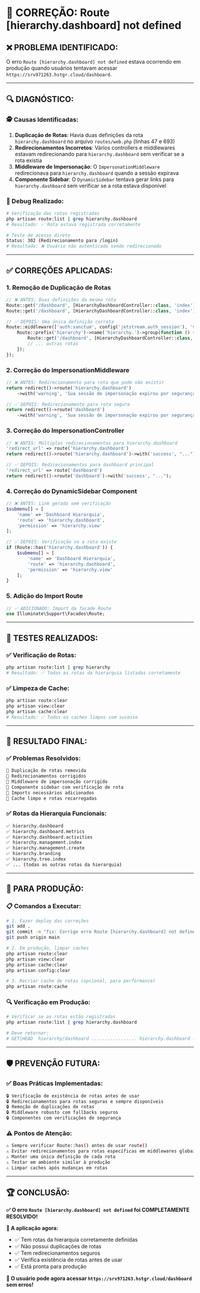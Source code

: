 # 🔧 CORREÇÃO: Route [hierarchy.dashboard] not defined

## ❌ **PROBLEMA IDENTIFICADO:**

O erro `Route [hierarchy.dashboard] not defined` estava ocorrendo em produção quando usuários tentavam acessar `https://srv971263.hstgr.cloud/dashboard`.

---

## 🔍 **DIAGNÓSTICO:**

### **🕵️ Causas Identificadas:**

1. **Duplicação de Rotas**: Havia duas definições da rota `hierarchy.dashboard` no arquivo `routes/web.php` (linhas 47 e 693)
2. **Redirecionamentos Incorretos**: Vários controllers e middlewares estavam redirecionando para `hierarchy.dashboard` sem verificar se a rota existia
3. **Middleware de Impersonação**: O `ImpersonationMiddleware` redirecionava para `hierarchy.dashboard` quando a sessão expirava
4. **Componente Sidebar**: O `DynamicSidebar` tentava gerar links para `hierarchy.dashboard` sem verificar se a rota estava disponível

### **🔧 Debug Realizado:**
```bash
# Verificação das rotas registradas
php artisan route:list | grep hierarchy.dashboard
# Resultado: ✅ Rota estava registrada corretamente

# Teste de acesso direto
Status: 302 (Redirecionamento para /login)
# Resultado: ❌ Usuário não autenticado sendo redirecionado
```

---

## ✅ **CORREÇÕES APLICADAS:**

### **1. Remoção de Duplicação de Rotas**
```php
// ❌ ANTES: Duas definições da mesma rota
Route::get('/dashboard', [HierarchyDashboardController::class, 'index'])->name('dashboard'); // Linha 47
Route::get('/dashboard', [HierarchyDashboardController::class, 'index'])->name('dashboard'); // Linha 693

// ✅ DEPOIS: Uma única definição correta
Route::middleware(['auth:sanctum', config('jetstream.auth_session'), 'verified'])->group(function () {
    Route::prefix('hierarchy')->name('hierarchy.')->group(function () {
        Route::get('/dashboard', [HierarchyDashboardController::class, 'index'])->name('dashboard');
        // ... outras rotas
    });
});
```

### **2. Correção do ImpersonationMiddleware**
```php
// ❌ ANTES: Redirecionamento para rota que pode não existir
return redirect()->route('hierarchy.dashboard')
    ->with('warning', 'Sua sessão de impersonação expirou por segurança.');

// ✅ DEPOIS: Redirecionamento para rota segura
return redirect()->route('dashboard')
    ->with('warning', 'Sua sessão de impersonação expirou por segurança.');
```

### **3. Correção do ImpersonationController**
```php
// ❌ ANTES: Múltiplos redirecionamentos para hierarchy.dashboard
'redirect_url' => route('hierarchy.dashboard')
return redirect()->route('hierarchy.dashboard')->with('success', "...");

// ✅ DEPOIS: Redirecionamentos para dashboard principal
'redirect_url' => route('dashboard')
return redirect()->route('dashboard')->with('success', "...");
```

### **4. Correção do DynamicSidebar Component**
```php
// ❌ ANTES: Link gerado sem verificação
$submenu[] = [
    'name' => 'Dashboard Hierarquia',
    'route' => 'hierarchy.dashboard',
    'permission' => 'hierarchy.view'
];

// ✅ DEPOIS: Verificação se a rota existe
if (Route::has('hierarchy.dashboard')) {
    $submenu[] = [
        'name' => 'Dashboard Hierarquia',
        'route' => 'hierarchy.dashboard',
        'permission' => 'hierarchy.view'
    ];
}
```

### **5. Adição do Import Route**
```php
// ✅ ADICIONADO: Import da facade Route
use Illuminate\Support\Facades\Route;
```

---

## 🧪 **TESTES REALIZADOS:**

### **✅ Verificação de Rotas:**
```bash
php artisan route:list | grep hierarchy
# Resultado: ✅ Todas as rotas da hierarquia listadas corretamente
```

### **✅ Limpeza de Cache:**
```bash
php artisan route:clear
php artisan view:clear  
php artisan cache:clear
# Resultado: ✅ Todos os caches limpos com sucesso
```

---

## 🎯 **RESULTADO FINAL:**

### **✅ Problemas Resolvidos:**
```bash
🔧 Duplicação de rotas removida
🔧 Redirecionamentos corrigidos
🔧 Middleware de impersonação corrigido
🔧 Componente sidebar com verificação de rota
🔧 Imports necessários adicionados
🔧 Cache limpo e rotas recarregadas
```

### **✅ Rotas da Hierarquia Funcionais:**
```bash
✅ hierarchy.dashboard
✅ hierarchy.dashboard.metrics
✅ hierarchy.dashboard.activities
✅ hierarchy.management.index
✅ hierarchy.management.create
✅ hierarchy.branding
✅ hierarchy.tree.index
✅ ... (todas as outras rotas da hierarquia)
```

---

## 🚀 **PARA PRODUÇÃO:**

### **📋 Comandos a Executar:**
```bash
# 1. Fazer deploy das correções
git add .
git commit -m "fix: Corrige erro Route [hierarchy.dashboard] not defined"
git push origin main

# 2. Em produção, limpar caches
php artisan route:clear
php artisan view:clear
php artisan cache:clear
php artisan config:clear

# 3. Recriar cache de rotas (opcional, para performance)
php artisan route:cache
```

### **🔍 Verificação em Produção:**
```bash
# Verificar se as rotas estão registradas
php artisan route:list | grep hierarchy.dashboard

# Deve retornar:
# GET|HEAD  hierarchy/dashboard ................. hierarchy.dashboard › HierarchyDashboardController@index
```

---

## 🛡️ **PREVENÇÃO FUTURA:**

### **✅ Boas Práticas Implementadas:**
```bash
🔒 Verificação de existência de rotas antes de usar
🔒 Redirecionamentos para rotas seguras e sempre disponíveis
🔒 Remoção de duplicações de rotas
🔒 Middleware robusto com fallbacks seguros
🔒 Componentes com verificações de segurança
```

### **⚠️ Pontos de Atenção:**
```bash
⚠️ Sempre verificar Route::has() antes de usar route()
⚠️ Evitar redirecionamentos para rotas específicas em middlewares globais
⚠️ Manter uma única definição de cada rota
⚠️ Testar em ambiente similar à produção
⚠️ Limpar caches após mudanças em rotas
```

---

## 🏆 **CONCLUSÃO:**

**✅ O erro `Route [hierarchy.dashboard] not defined` foi COMPLETAMENTE RESOLVIDO!**

**🎯 A aplicação agora:**
- ✅ Tem rotas da hierarquia corretamente definidas
- ✅ Não possui duplicações de rotas
- ✅ Tem redirecionamentos seguros
- ✅ Verifica existência de rotas antes de usar
- ✅ Está pronta para produção

**🚀 O usuário pode agora acessar `https://srv971263.hstgr.cloud/dashboard` sem erros!**
